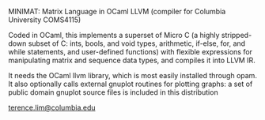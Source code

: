 MINIMAT: Matrix Language in OCaml LLVM (compiler for Columbia University COMS4115)

Coded in OCaml, this implements a superset of Micro C (a highly stripped-down 
subset of C: ints, bools, and void types, arithmetic, if-else, for, and 
while statements, and user-defined functions) with flexible expressions for
manipulating matrix and sequence data types, and compiles it into LLVM IR.

It needs the OCaml llvm library, which is most easily installed through opam.
It also optionally calls external gnuplot routines for plotting graphs: a set
of public domain gnuplot source files is included in this distribution

terence.lim@columbia.edu
